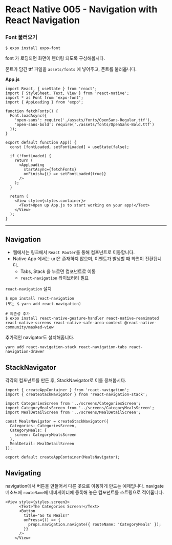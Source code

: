 # React Native 005 - Navigation with React Navigation



### Font 불러오기

```shell
$ expo install expo-font
```



font 가 로딩되면 화면이 렌더링 되도록 구성해봅시다.

폰트가 담긴 ttf 파일을 `assets/fonts` 에 넣어주고, 폰트를 불러옵니다.

**App.js**

```React
import React, { useState } from 'react';
import { StyleSheet, Text, View } from 'react-native';
import * as Font from 'expo-font';
import { AppLoading } from 'expo';

function fetchFonts() {
  Font.loadAsync({
    'open-sans': require('./assets/fonts/OpenSans-Regular.ttf'),
    'open-sans-bold': require('./assets/fonts/OpenSans-Bold.ttf')
  });
}

export default function App() {
  const [fontLoaded, setFontLoaded] = useState(false);

  if (!fontLoaded) {
    return (
      <AppLoading
        startAsync={fetchFonts}
        onFinish={() => setFontLoaded(true)}
      />
    );
  }

  return (
    <View style={styles.container}>
      <Text>Open up App.js to start working on your app!</Text>
    </View>
  );
}
```



---

## Navigation

* 웹에서는 링크에서 `React Router`를 통해 컴포넌트로 이동합니다.
* Native App 에서는 url은 존재하지 않으며, 이벤트가 발생할 때 화면이 전환됩니다.
  * Tabs, Stack 을 누르면 컴포넌트로 이동
  * `react-navigation` 라이브러리 필요

`react-navigation` 설치

```shell
$ npm install react-navigation
(또는 $ yarn add react-navigation)

# 의존성 추가
$ expo install react-native-gesture-handler react-native-reanimated react-native-screens react-native-safe-area-context @react-native-community/masked-view
```

추가적인 navigator도 설치해줍니다.

```shell
yarn add react-navigation-stack react-navigation-tabs react-navigation-drawer
```



## StackNavigator

각각의 컴포넌트를 만든 후, StackNavigator로 이를 뭉쳐봅시다.

```react
import { createAppContainer } from 'react-navigation';
import { createStackNavigator } from 'react-navigation-stack';

import CategoriesScreen from '../screens/CategoriesScreen';
import CategoryMealsScreen from '../screens/CategoryMealsScreen';
import MealDetailScreen from '../screens/MealDetailScreen';

const MealsNavigator = createStackNavigator({
  Categories: CategoriesScreen,
  CategoryMeals: {
    screen: CategoryMealsScreen
  },
  MealDetail: MealDetailScreen
});

export default createAppContainer(MealsNavigator);
```



## Navigating

navigation에서 버튼을 만들어서 다른 곳으로 이동하게 만드는 예제입니다.  navigate 메소드에 `routeName`에 네비게이터에 등록해 놓은 컴포넌트를 스트링으로 적어줍니다.

```react
<View style={styles.screen}>
      <Text>The Categories Screen!</Text>
      <Button
        title="Go to Meals!"
        onPress={() => {
          props.navigation.navigate({ routeName: 'CategoryMeals' });
        }}
      />
    </View>
```

